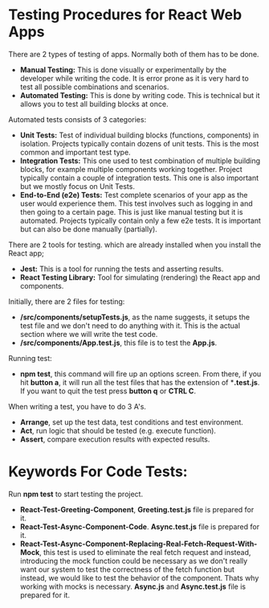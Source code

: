 # Testing Procedures for React Web Apps
There are 2 types of testing of apps. Normally both of them has to be done.

- **Manual Testing:** This is done visually or experimentally by the developer while writing the code. It is error prone as it is very hard to test all possible combinations and scenarios.
- **Automated Testing:** This is done by writing code. This is technical but it allows you to test all building blocks at once.

Automated tests consists of 3 categories:
- **Unit Tests:** Test of individual building blocks (functions, components) in isolation. Projects typically contain dozens of unit tests. This is the most common and important test type.
- **Integration Tests:** This one used to test combination of multiple building blocks, for example multiple components working together. Project typically contain a couple of integration tests. This one is also important but we mostly focus on Unit Tests.
- **End-to-End (e2e) Tests:** Test complete scenarios of your app as the user would experience them. This test involves such as logging in and then going to a certain page. This is just like manual testing but it is automated. Projects typically contain only a few e2e tests. It is important but can also be done manually (partially).

There are 2 tools for testing. which are already installed when you install the React app;
- **Jest:** This is a tool for running the tests and asserting results.
- **React Testing Library:** Tool for simulating (rendering) the React app and components.

Initially, there are 2 files for testing:
- **/src/components/setupTests.js**, as the name suggests, it setups the test file and we don't need to do anything with it. This is the actual section where we will write the test code.
- **/src/components/App.test.js**, this file is to test the **App.js**.

Running test:
- **npm test**, this command will fire up an options screen. From there, if you hit **button a**, it will run all the test files that has the extension of ***.test.js**. If you want to quit the test press **button q** or **CTRL C**.

When writing a test, you have to do 3 A's.
- **Arrange**, set up the test data, test conditions and test environment.
- **Act**, run logic that should be tested (e.g. execute function).
- **Assert**, compare execution results with expected results.

# Keywords For Code Tests:
Run **npm test** to start testing the project.
- **React-Test-Greeting-Component**, **Greeting.test.js** file is prepared for it.
- **React-Test-Async-Component-Code**. **Async.test.js** file is prepared for it.
- **React-Test-Async-Component-Replacing-Real-Fetch-Request-With-Mock**, this test is used to eliminate the real fetch request and instead, introducing the mock function could be necessary as we don't really want our system to test the correctness of the fetch function but instead, we would like to test the behavior of the component. Thats why working with mocks is necessary. **Async.js** and **Async.test.js** file is prepared for it.